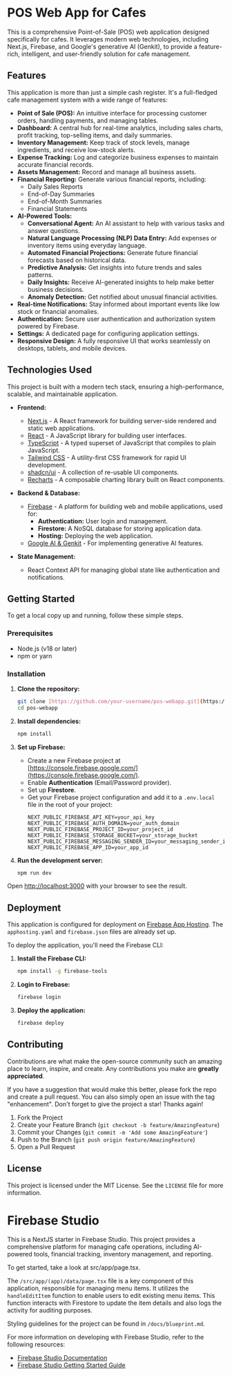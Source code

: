 # POS Web App for Cafes

This is a comprehensive Point-of-Sale (POS) web application designed specifically for cafes. It leverages modern web technologies, including Next.js, Firebase, and Google's generative AI (Genkit), to provide a feature-rich, intelligent, and user-friendly solution for cafe management.

## Features

This application is more than just a simple cash register. It's a full-fledged cafe management system with a wide range of features:

* **Point of Sale (POS):** An intuitive interface for processing customer orders, handling payments, and managing tables.
* **Dashboard:** A central hub for real-time analytics, including sales charts, profit tracking, top-selling items, and daily summaries.
* **Inventory Management:** Keep track of stock levels, manage ingredients, and receive low-stock alerts.
* **Expense Tracking:** Log and categorize business expenses to maintain accurate financial records.
* **Assets Management:** Record and manage all business assets.
* **Financial Reporting:** Generate various financial reports, including:
    * Daily Sales Reports
    * End-of-Day Summaries
    * End-of-Month Summaries
    * Financial Statements
* **AI-Powered Tools:**
    * **Conversational Agent:** An AI assistant to help with various tasks and answer questions.
    * **Natural Language Processing (NLP) Data Entry:** Add expenses or inventory items using everyday language.
    * **Automated Financial Projections:** Generate future financial forecasts based on historical data.
    * **Predictive Analysis:** Get insights into future trends and sales patterns.
    * **Daily Insights:** Receive AI-generated insights to help make better business decisions.
    * **Anomaly Detection:** Get notified about unusual financial activities.
* **Real-time Notifications:** Stay informed about important events like low stock or financial anomalies.
* **Authentication:** Secure user authentication and authorization system powered by Firebase.
* **Settings:** A dedicated page for configuring application settings.
* **Responsive Design:** A fully responsive UI that works seamlessly on desktops, tablets, and mobile devices.

## Technologies Used

This project is built with a modern tech stack, ensuring a high-performance, scalable, and maintainable application.

* **Frontend:**
    * [Next.js](https://nextjs.org/) - A React framework for building server-side rendered and static web applications.
    * [React](https://reactjs.org/) - A JavaScript library for building user interfaces.
    * [TypeScript](https://www.typescriptlang.org/) - A typed superset of JavaScript that compiles to plain JavaScript.
    * [Tailwind CSS](https://tailwindcss.com/) - A utility-first CSS framework for rapid UI development.
    * [shadcn/ui](https://ui.shadcn.com/) - A collection of re-usable UI components.
    * [Recharts](https://recharts.org/) - A composable charting library built on React components.

* **Backend & Database:**
    * [Firebase](https://firebase.google.com/) - A platform for building web and mobile applications, used for:
        * **Authentication:** User login and management.
        * **Firestore:** A NoSQL database for storing application data.
        * **Hosting:** Deploying the web application.
    * [Google AI & Genkit](https://firebase.google.com/docs/genkit) - For implementing generative AI features.

* **State Management:**
    * React Context API for managing global state like authentication and notifications.

## Getting Started

To get a local copy up and running, follow these simple steps.

### Prerequisites

* Node.js (v18 or later)
* npm or yarn

### Installation

1.  **Clone the repository:**
    ```sh
    git clone [https://github.com/your-username/pos-webapp.git](https://github.com/your-username/pos-webapp.git)
    cd pos-webapp
    ```

2.  **Install dependencies:**
    ```sh
    npm install
    ```

3.  **Set up Firebase:**
    * Create a new Firebase project at [https://console.firebase.google.com/](https://console.firebase.google.com/).
    * Enable **Authentication** (Email/Password provider).
    * Set up **Firestore**.
    * Get your Firebase project configuration and add it to a `.env.local` file in the root of your project:
        ```
        NEXT_PUBLIC_FIREBASE_API_KEY=your_api_key
        NEXT_PUBLIC_FIREBASE_AUTH_DOMAIN=your_auth_domain
        NEXT_PUBLIC_FIREBASE_PROJECT_ID=your_project_id
        NEXT_PUBLIC_FIREBASE_STORAGE_BUCKET=your_storage_bucket
        NEXT_PUBLIC_FIREBASE_MESSAGING_SENDER_ID=your_messaging_sender_id
        NEXT_PUBLIC_FIREBASE_APP_ID=your_app_id
        ```

4.  **Run the development server:**
    ```sh
    npm run dev
    ```

Open [http://localhost:3000](http://localhost:3000) with your browser to see the result.

## Deployment

This application is configured for deployment on [Firebase App Hosting](https://firebase.google.com/docs/hosting). The `apphosting.yaml` and `firebase.json` files are already set up.

To deploy the application, you'll need the Firebase CLI:

1.  **Install the Firebase CLI:**
    ```sh
    npm install -g firebase-tools
    ```

2.  **Login to Firebase:**
    ```sh
    firebase login
    ```

3.  **Deploy the application:**
    ```sh
    firebase deploy
    ```

## Contributing

Contributions are what make the open-source community such an amazing place to learn, inspire, and create. Any contributions you make are **greatly appreciated**.

If you have a suggestion that would make this better, please fork the repo and create a pull request. You can also simply open an issue with the tag "enhancement".
Don't forget to give the project a star! Thanks again!

1.  Fork the Project
2.  Create your Feature Branch (`git checkout -b feature/AmazingFeature`)
3.  Commit your Changes (`git commit -m 'Add some AmazingFeature'`)
4.  Push to the Branch (`git push origin feature/AmazingFeature`)
5.  Open a Pull Request

## License

This project is licensed under the MIT License. See the `LICENSE` file for more information.


# Firebase Studio

This is a NextJS starter in Firebase Studio.
This project provides a comprehensive platform for managing cafe operations, including AI-powered tools, financial tracking, inventory management, and reporting.

To get started, take a look at src/app/page.tsx.

The `/src/app/(app)/data/page.tsx` file is a key component of this application, responsible for managing menu items. It utilizes the `handleEditItem` function to enable users to edit existing menu items. This function interacts with Firestore to update the item details and also logs the activity for auditing purposes.

Styling guidelines for the project can be found in `/docs/blueprint.md`.

For more information on developing with Firebase Studio, refer to the following resources:
- [Firebase Studio Documentation](https://firebase.google.com/docs/studio)
- [Firebase Studio Getting Started Guide](https://firebase.google.com/docs/studio/get-started)
